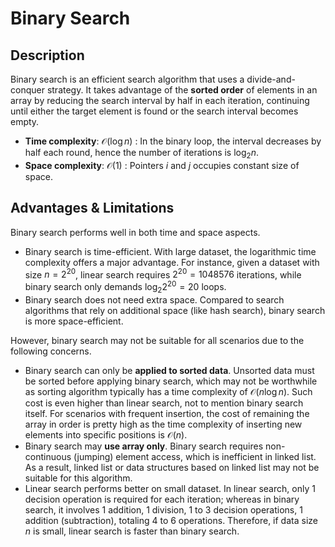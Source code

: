 # Binary Search

## Description

Binary search is an efficient search algorithm that uses a divide-and-conquer strategy.
It takes advantage of the **sorted order** of elements in an array by reducing the search interval by half in each iteration, continuing until either the target element is found or the search interval becomes empty.

- **Time complexity**: $\mathcal{O}(\log n)$ : In the binary loop, the interval decreases by half each round, hence the number of iterations is $\log_2 n$.
- **Space complexity**: $\mathcal{O}(1)$ : Pointers $i$ and $j$ occupies constant size of space.

## Advantages & Limitations

Binary search performs well in both time and space aspects.

- Binary search is time-efficient. With large dataset, the logarithmic time complexity offers a major advantage. For instance, given a dataset with size $n = 2^{20}$, linear search requires $2^{20} = 1048576$ iterations, while binary search only demands $\log_2 2^{20} = 20$ loops.
- Binary search does not need extra space. Compared to search algorithms that rely on additional space (like hash search), binary search is more space-efficient.

However, binary search may not be suitable for all scenarios due to the following concerns.

- Binary search can only be **applied to sorted data**. Unsorted data must be sorted before applying binary search, which may not be worthwhile as sorting algorithm typically has a time complexity of $\mathcal{O}(n \log n)$. Such cost is even higher than linear search, not to mention binary search itself. For scenarios with frequent insertion, the cost of remaining the array in order is pretty high as the time complexity of inserting new elements into specific positions is $\mathcal{O}(n)$.
- Binary search may **use array only**. Binary search requires non-continuous (jumping) element access, which is inefficient in linked list. As a result, linked list or data structures based on linked list may not be suitable for this algorithm.
- Linear search performs better on small dataset. In linear search, only 1 decision operation is required for each iteration; whereas in binary search, it involves 1 addition, 1 division, 1 to 3 decision operations, 1 addition (subtraction), totaling 4 to 6 operations. Therefore, if data size $n$ is small, linear search is faster than binary search.
